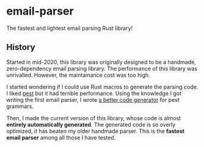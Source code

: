 # email-parser

The fastest and lightest email parsing Rust library!

## History

Started in mid-2020, this library was originally designed to be a handmade, zero-dependency email parsing library.
The performance of this library was unrivalled.
However, the maintainance cost was too high.

I started wondering if I could use Rust macros to generate the parsing code.
I liked [pest](https://pest.rs/) but it had terrible performance.
Using the knowledge I got writing the first email parser, I wrote [a better code generator](https://github.com/Mubelotix/faster-pest) for pest grammars.

Then, I made the current version of this library, whose code is almost **entirely automatically generated**.
The generated code is so overly optimized, it has beaten my older handmade parser.
This is the **fastest email parser** among all those I have tested.
